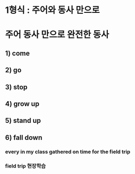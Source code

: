 # 1형식 : 주어와 동사 만으로 

# 주어 동사 만으로 완전한 동사
## 1) come
## 2) go
## 3) stop
## 4) grow up
## 5) stand up
## 6) fall down

### every in my class  gathered on time  for the field trip
### field trip 현장학습

###

